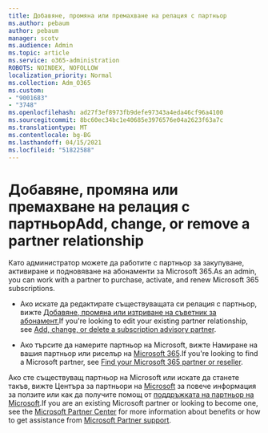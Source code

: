 ```yaml
---
title: Добавяне, промяна или премахване на релация с партньор
ms.author: pebaum
author: pebaum
manager: scotv
ms.audience: Admin
ms.topic: article
ms.service: o365-administration
ROBOTS: NOINDEX, NOFOLLOW
localization_priority: Normal
ms.collection: Adm_O365
ms.custom:
- "9001683"
- "3748"
ms.openlocfilehash: ad27f3ef8973fb9defe97343a4eda46cf96a4100
ms.sourcegitcommit: 8bc60ec34bc1e40685e3976576e04a2623f63a7c
ms.translationtype: MT
ms.contentlocale: bg-BG
ms.lasthandoff: 04/15/2021
ms.locfileid: "51822588"
---
```

# <a name="add-change-or-remove-a-partner-relationship"></a><span data-ttu-id="3b9b6-102">Добавяне, промяна или премахване на релация с партньор</span><span class="sxs-lookup"><span data-stu-id="3b9b6-102">Add, change, or remove a partner relationship</span></span>

<span data-ttu-id="3b9b6-103">Като администратор можете да работите с партньор за закупуване, активиране и подновяване на абонаменти за Microsoft 365.</span><span class="sxs-lookup"><span data-stu-id="3b9b6-103">As an admin, you can work with a partner to purchase, activate, and renew Microsoft 365 subscriptions.</span></span> 

- <span data-ttu-id="3b9b6-104">Ако искате да редактирате съществуващата си релация с партньор, вижте [Добавяне, промяна или изтриване на съветник за абонамент.](https://docs.microsoft.com/microsoft-365/admin/misc/add-partner?view=o365-worldwide)</span><span class="sxs-lookup"><span data-stu-id="3b9b6-104">If you're looking to edit your existing partner relationship, see [Add, change, or delete a subscription advisory partner](https://docs.microsoft.com/microsoft-365/admin/misc/add-partner?view=o365-worldwide).</span></span>

- <span data-ttu-id="3b9b6-105">Ако търсите да намерите партньор на Microsoft, вижте Намиране на вашия партньор или риселър на [Microsoft 365](https://docs.microsoft.com/microsoft-365/admin/manage/find-your-partner-or-reseller?view=o365-worldwide).</span><span class="sxs-lookup"><span data-stu-id="3b9b6-105">If you're looking to find a Microsoft partner, see [Find your Microsoft 365 partner or reseller](https://docs.microsoft.com/microsoft-365/admin/manage/find-your-partner-or-reseller?view=o365-worldwide).</span></span>

<span data-ttu-id="3b9b6-106">Ако сте съществуващ партньор на Microsoft или искате да станете такъв, вижте Центъра за партньори на [Microsoft](https://support.microsoft.com/help/4499930/partner-center-overview) за повече информация за ползите или как да получите помощ от [поддръжката на партньор на Microsoft](https://aka.ms/partnersupport).</span><span class="sxs-lookup"><span data-stu-id="3b9b6-106">If you are an existing Microsoft partner or looking to become one, see the [Microsoft Partner Center](https://support.microsoft.com/help/4499930/partner-center-overview) for more information about benefits or how to get assistance from [Microsoft Partner support](https://aka.ms/partnersupport).</span></span>
